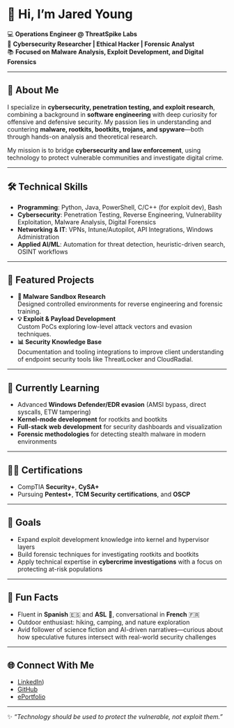 # 👋 Hi, I’m Jared Young

💻 **Operations Engineer @ ThreatSpike Labs**  
🔐 **Cybersecurity Researcher | Ethical Hacker | Forensic Analyst**  
📚 **Focused on Malware Analysis, Exploit Development, and Digital Forensics**

---

## 🚀 About Me
I specialize in **cybersecurity, penetration testing, and exploit research**, combining a background in **software engineering** with deep curiosity for offensive and defensive security. My passion lies in understanding and countering **malware, rootkits, bootkits, trojans, and spyware**—both through hands-on analysis and theoretical research.  

My mission is to bridge **cybersecurity and law enforcement**, using technology to protect vulnerable communities and investigate digital crime.

---

## 🛠️ Technical Skills
- **Programming**: Python, Java, PowerShell, C/C++ (for exploit dev), Bash  
- **Cybersecurity**: Penetration Testing, Reverse Engineering, Vulnerability Exploitation, Malware Analysis, Digital Forensics  
- **Networking & IT**: VPNs, Intune/Autopilot, API Integrations, Windows Administration  
- **Applied AI/ML**: Automation for threat detection, heuristic-driven search, OSINT workflows  

---

## 📂 Featured Projects
- **🔎 Malware Sandbox Research**  
  Designed controlled environments for reverse engineering and forensic training.  
- **💡 Exploit & Payload Development**  
  Custom PoCs exploring low-level attack vectors and evasion techniques.  
- **📊 Security Knowledge Base**  
  Documentation and tooling integrations to improve client understanding of endpoint security tools like ThreatLocker and CloudRadial.  

---

## 🌱 Currently Learning
- Advanced **Windows Defender/EDR evasion** (AMSI bypass, direct syscalls, ETW tampering)  
- **Kernel-mode development** for rootkits and bootkits  
- **Full-stack web development** for security dashboards and visualization  
- **Forensic methodologies** for detecting stealth malware in modern environments  

---

## 🧑‍🎓 Certifications
- CompTIA **Security+**, **CySA+**  
- Pursuing **Pentest+**, **TCM Security certifications**, and **OSCP**  

---

## 🎯 Goals
- Expand exploit development knowledge into kernel and hypervisor layers  
- Build forensic techniques for investigating rootkits and bootkits  
- Apply technical expertise in **cybercrime investigations** with a focus on protecting at-risk populations  

---

## 🎲 Fun Facts
- Fluent in **Spanish** 🇪🇸 and **ASL** 🤟, conversational in **French** 🇫🇷  
- Outdoor enthusiast: hiking, camping, and nature exploration  
- Avid follower of science fiction and AI-driven narratives—curious about how speculative futures intersect with real-world security challenges  

---

## 🌐 Connect With Me
- [LinkedIn](https://www.linkedin.com/in/jared-young-cybersecurity-professional/))  
- [GitHub](https://github.com/Jared-Young-26)  
- [ePortfolio](https://sites.google.com/kent.edu/jared-young/about-me)

---

✨ *“Technology should be used to protect the vulnerable, not exploit them.”*  
